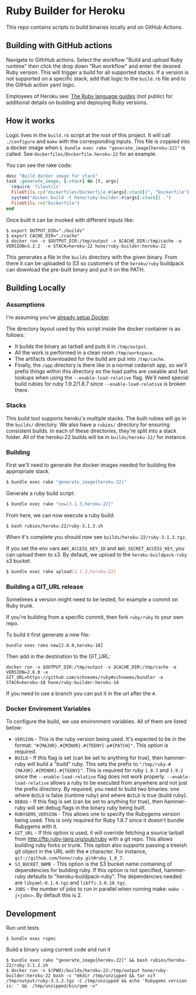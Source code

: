 # Ruby Builder for Heroku

This repo contains scripts to build binaries locally and on GitHub Actions.

## Building with GitHub actions

Navigate to GithHub actions. Select the workflow "Build and upload Ruby runtime" then click the drop down "Run workflow" and enter the desired Ruby version. This will trigger a build for all supported stacks. If a version is not supported on a specific stack, add that logic to the `build.rb` file and to the GitHub action yaml logic.

Employees of Heroku see: [The Ruby language guides](https://github.com/heroku/languages-team/tree/main/languages/ruby) (not public) for additional details on building and deploying Ruby versions.

## How it works

Logic lives in the `build.rb` script at the root of this project. It will call `./configure` and `make` with the corresponding inputs. This file is coppied into a docker image when `$ bundle exec rake "generate_image[heroku-22]"` is called. See `dockerfiles/Dockerfile.heroku-22` for an example.

You can see the rake code:

```ruby
desc "Build docker image for stack"
task :generate_image, [:stack] do |t, args|
  require 'fileutils'
  FileUtils.cp("dockerfiles/Dockerfile.#{args[:stack]}", "Dockerfile")
  system("docker build -t hone/ruby-builder:#{args[:stack]} .")
  FileUtils.rm("Dockerfile")
end
```

Once built it can be invoked with different inputs like:

```
$ export OUTPUT_DIR="./builds"
$ export CACHE_DIR="./cache"
$ docker run -v $OUTPUT_DIR:/tmp/output -v $CACHE_DIR:/tmp/cache -e VERSION=3.2.2  -e STACK=heroku-22 hone/ruby-builder:heroku-22
```

This generates a file in the `builds` directory with the given binary. From there it can be uploaded to S3 so customers of the `heroku/ruby` buildpack can download the pre-built binary and put it on the PATH.

## Building Locally

### Assumptions

I'm assuming you've [already setup Docker](https://www.docker.io/gettingstarted/).

The directory layout used by this script inside the docker container is as follows:

* It builds the binary as tarball and puts it in `/tmp/output`.
* All the work is performed in a clean room `/tmp/workspace`.
* The artifacts downloaded for the build are put into `/tmp/cache`.
* Finally, the `/app` directory is there like in a normal cedarish app, so we'll prefix things within this directory so the load paths are useable and fast lookups when using the `--enable-load-relative` flag. We'll need special build rubies for ruby 1.9.2/1.8.7 since `--enable-load-relative` is broken there.

### Stacks

This build tool supports heroku's multiple stacks. The built rubies will go in the `builds/` directory. We also have a `rubies/` directory for ensuring consistent builds. In each of these directories, they're split into a stack folder. All of the heroku-22 builds will be in `builds/heroku-22/` for instance.

### Building

First we'll need to generate the docker images needed for building the appropriate stack.

```sh
$ bundle exec rake "generate_image[heroku-22]"
```

Generate a ruby build script:

```sh
$ bundle exec rake "new[3.1.3,heroku-22]"
```

From here, we can now execute a ruby build:

```
$ bash rubies/heroku-22/ruby-3.1.3.sh
```

When it's complete you should now see `builds/heroku-22/ruby-3.1.3.tgz`.

If you set the env vars `AWS_ACCESS_KEY_ID` and `AWS_SECRET_ACCESS_KEY`, you can upload them to s3. By default, we upload to the `heroku-buildpack-ruby` s3 bucket.

```sh
$ bundle exec rake upload[3.1.3,heroku-22]
```

### Building a GIT_URL release

Sometimes a version might need to be tested, for example a commit on Ruby trunk.

If you're building from a specific commit, then fork `ruby/ruby` to your own repo.

To build it first generate a new file:

```
bundle exec rake new[2.6.0,heroku-18]
```

Then add in the destination to the GIT_URL:

```
docker run -v $OUTPUT_DIR:/tmp/output -v $CACHE_DIR:/tmp/cache -e VERSION=2.6.0 -e GIT_URL=https://github.com/schneems/ruby#schneems/bundler -e STACK=heroku-18 hone/ruby-builder:heroku-18
```

If you need to use a branch you can put it in the url after the `#`.

### Docker Enviroment Variables

To configure the build, we use environment variables. All of them are listed below:

* `VERSION` - This is the ruby version being used. It's expected to be in the format: `"#{MAJOR}.#{MINOR}.#{TEENY}-p#{PATCH}"`. This option is required.
* `BUILD` - If this flag is set (can be set to anything for true), then hammer-ruby will build a "build" ruby. This sets the prefix to `"/tmp/ruby-#{MAJOR}.#{MINOR}.#{TEENY}"`. This is required for ruby `1.8.7` and `1.9.2` since the `--enable-load-relative` flag does not work properly. `--enable-load-relative` allows a ruby to be executed from anywhere and not just the prefix directory. By required, you need to build two binaries: one where `BUILD` is false (runtime ruby) and where `BUILD` is true (build ruby).
* `DEBUG` - If this flag is set (can be set to anything for true), then hammer-ruby will set debug flags in the binary ruby being built.
* `RUBYGEMS_VERSION` - This allows one to specify the Rubygems version being used. This is only required for Ruby 1.8.7 since it doesn't bundle Rubygems with it.
* `GIT_URL` - If this option is used, it will override fetching a source tarball from <http://ftp.ruby-lang.org/pub/ruby> with a git repo. This allows building ruby forks or trunk. This option also supports passing a treeish git object in the URL with the `#` character. For instance, `git://github.com/hone/ruby.git#ruby_1_8_7`.
* `S3_BUCKET_NAME` - This option is the S3 bucket name containing of dependencies for building ruby. If this option is not specified, hammer-ruby defaults to "heroku-buildpack-ruby". The dependencies needed are `libyaml-0.1.4.tgz` and `libffi-3.0.10.tgz`.
* `JOBS` - the number of jobs to run in parallel when running make: `make -j<jobs>`. By default this is 2.

## Development

Run unit tests

```
$ bundle exec rspec
```

Build a binary using current code and run it

```
$ bundle exec rake "generate_image[heroku-22]" && bash rubies/heroku-22/ruby-3.1.2.sh
$ docker run -v $(PWD)/builds/heroku-22:/tmp/output hone/ruby-builder:heroku-22 bash -c "mkdir /tmp/unzipped && tar xzf /tmp/output/ruby-3.1.2.tgz -C /tmp/unzipped && echo 'Rubygems version is: ' &&  /tmp/unzipped/bin/gem -v"
```

